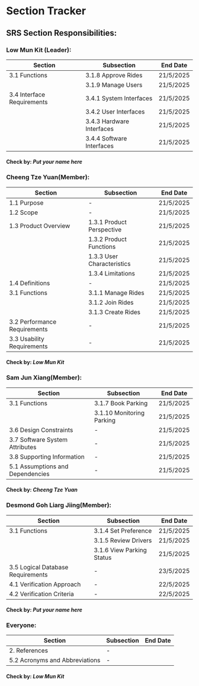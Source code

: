 # Section Tracker
## SRS Section Responsibilities:
### **Low Mun Kit (Leader):**
| Section                    | Subsection                | End Date |
|----------------------------|---------------------------|----------|
|3.1 Functions               |3.1.8 Approve Rides        |21/5/2025 |
|                            |3.1.9 Manage Users         |21/5/2025 |
|3.4 Interface Requirements  |3.4.1 System Interfaces    |21/5/2025 |
|                            |3.4.2 User Interfaces      |21/5/2025 |
|                            |3.4.3 Hardware Interfaces  |21/5/2025 |
|                            |3.4.4 Software Interfaces  |21/5/2025 |
#### Check by: _Put your name here_ 

### **Cheeng Tze Yuan(Member):**
| Section                     | Subsection                | End Date |
|-----------------------------|---------------------------|----------|
|1.1 Purpose                  |-                          |21/5/2025 |
|1.2 Scope                    |-                          |21/5/2025 |
|1.3 Product Overview         |1.3.1 Product Perspective  |21/5/2025 |
|                             |1.3.2 Product Functions    |21/5/2025 |
|                             |1.3.3 User Characteristics |21/5/2025 |
|                             |1.3.4 Limitations          |21/5/2025 |
|1.4 Definitions              |-                          |21/5/2025 |
|3.1 Functions                |3.1.1 Manage Rides         |21/5/2025 |
|                             |3.1.2 Join Rides           |21/5/2025 |
|                             |3.1.3 Create Rides         |21/5/2025 |
|3.2 Performance Requirements |-                          |21/5/2025 |
|3.3 Usability Requirements   |-                          |21/5/2025 |
#### Check by: _Low Mun Kit_

### **Sam Jun Xiang(Member):**
| Section                           | Subsection                | End Date |
|-----------------------------------|---------------------------|----------|
|3.1 Functions                      |3.1.7 Book Parking         |21/5/2025 |
|                                   |3.1.10 Monitoring Parking  |21/5/2025 |
|3.6 Design Constraints             |-                          |21/5/2025 |
|3.7 Software System Attributes     |-                          |21/5/2025 |
|3.8 Supporting Information         |-                          |21/5/2025 |
|5.1 Assumptions and Dependencies   |-                          |21/5/2025 |
#### Check by: _Cheeng Tze Yuan_

### **Desmond Goh Liarg Jiing(Member):**
| Section                           | Subsection                | End Date |
|-----------------------------------|---------------------------|----------|
|3.1 Functions                      |3.1.4 Set Preference       |21/5/2025 |
|                                   |3.1.5 Review Drivers       |21/5/2025 |
|                                   |3.1.6 View Parking Status  |21/5/2025 |
|3.5 Logical Database Requirements  |-                          |23/5/2025 |
|4.1 Verification Approach          |-                          |22/5/2025 |
|4.2 Verification Criteria          |-                          |22/5/2025 |
#### Check by: _Put your name here_

### **Everyone:**
| Section                           | Subsection                | End Date |
|-----------------------------------|---------------------------|----------|
|2. References                      |-                          |          | 
|5.2 Acronyms and Abbreviations     |-                          |          |
#### Check by: _Low Mun Kit_